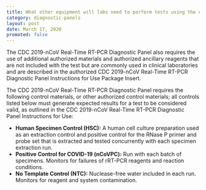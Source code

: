 ```yaml
---
title: What other equipment will labs need to perform tests using the diagnostic panel?
category: diagnostic-panels
layout: post
date: March 17, 2020
promoted: false
---
```


The CDC 2019-nCoV Real-Time RT-PCR Diagnostic Panel also requires the use of additional authorized materials and authorized ancillary reagents that are not included with the test but are commonly used in clinical laboratories and are described in the authorized CDC 2019-nCoV Real-Time RT-PCR Diagnostic Panel Instructions for Use Package Insert.

The CDC 2019-nCoV Real-Time RT-PCR Diagnostic Panel requires the following control materials, or other authorized control materials; all controls listed below must generate expected results for a test to be considered valid, as outlined in the CDC 2019-nCoV Real-Time RT-PCR Diagnostic Panel Instructions for Use:

* **Human Specimen Control (HSC):** A human cell culture preparation used as an extraction control and positive control for the RNase P primer and probe set that is extracted and tested concurrently with each specimen extraction run.
* **Positive Control for COVID-19 (nCoVPC):** Run with each batch of specimens.  Monitors for failures of rRT-PCR reagents and reaction conditions.
* **No Template Control (NTC):** Nuclease-free water included in each run.  Monitors for reagent and system contamination.
